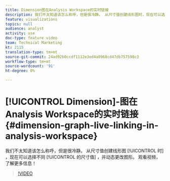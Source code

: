 ```yaml
---
title: Dimension图在Analysis Workspace的实时链接
description: 我们不太知道该怎么称呼，但是很冷静。 从尺寸值创建线形图时，现在可以选择不同的尺寸值并动态更改图形。 观看视频，了解更多信息！
feature: visualizations
topics: null
audience: analyst
activity: use
doc-type: feature video
team: Technical Marketing
kt: 2115
translation-type: tm+mt
source-git-commit: 24ad92b0ccdf1112e3ed4a0968cd47db757598c3
workflow-type: tm+mt
source-wordcount: '91'
ht-degree: 0%

---
```



# [!UICONTROL Dimension]-图在Analysis Workspace的实时链接 {#dimension-graph-live-linking-in-analysis-workspace}

我们不太知道该怎么称呼，但是很冷静。 从尺寸值创建线形图 [!UICONTROL 时] ，现在可以选择不同 [!UICONTROL 的尺寸值] ，并动态更改图形。 观看视频，了解更多信息！

>[!VIDEO](https://video.tv.adobe.com/v/23991/?quality=12)
